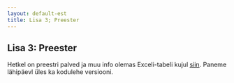 ```yaml
---
layout: default-est
title: Lisa 3; Preester
---
```

## Lisa 3: Preester

Hetkel on preestri palved ja muu info olemas Exceli-tabeli kujul [siin](https://docs.google.com/spreadsheets/d/1DDHdhQX39VtG_1yqq4bLBii-Yn7SnMmWYPZ28dsFp28/edit?usp=sharing). Paneme lähipäevl üles ka kodulehe versiooni.
